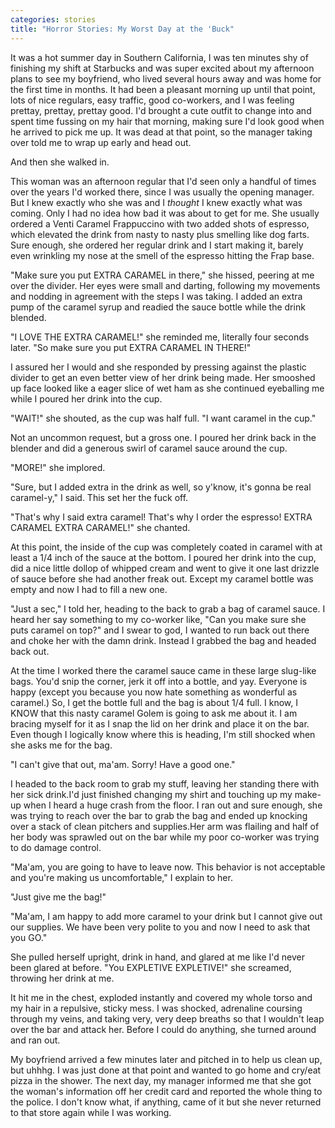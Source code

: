 ```yaml
---
categories: stories
title: "Horror Stories: My Worst Day at the 'Buck"
---
```


It was a hot summer day in Southern California, I was ten minutes shy of finishing my shift at Starbucks and was super excited about my afternoon plans to see my boyfriend, who lived several hours away and was home for the first time in months. It had been a pleasant morning up until that point, lots of nice regulars, easy traffic, good co-workers, and I was feeling prettay, prettay, prettay good. I'd brought a cute outfit to change into and spent time fussing on my hair that morning, making sure I'd look good when he arrived to pick me up. It was dead at that point, so the manager taking over told me to wrap up early and head out.

And then she walked in.

This woman was an afternoon regular that I'd seen only a handful of times over the years I'd worked there, since I was usually the opening manager. But I knew exactly who she was and I *thought* I knew exactly what was coming. Only I had no idea how bad it was about to get for me. She usually ordered a Venti Caramel Frappuccino with two added shots of espresso, which elevated the drink from nasty to nasty plus smelling like dog farts. Sure enough, she ordered her regular drink and I start making it, barely even wrinkling my nose at the smell of the espresso hitting the Frap base.

"Make sure you put EXTRA CARAMEL in there," she hissed, peering at me over the divider. Her eyes were small and darting, following my movements and nodding in agreement with the steps I was taking. I added an extra pump of the caramel syrup and readied the sauce bottle while the drink blended.

"I LOVE THE EXTRA CARAMEL!" she reminded me, literally four seconds later. "So make sure you put EXTRA CARAMEL IN THERE!"

I assured her I would and she responded by pressing against the plastic divider to get an even better view of her drink being made. Her smooshed up face looked like a eager slice of wet ham as she continued eyeballing me while I poured her drink into the cup.

"WAIT!" she shouted, as the cup was half full. "I want caramel in the cup."

Not an uncommon request, but a gross one. I poured her drink back in the blender and did a generous swirl of caramel sauce around the cup.

"MORE!" she implored.

"Sure, but I added extra in the drink as well, so y'know, it's gonna be real caramel-y," I said. This set her the fuck off.

"That's why I said extra caramel! That's why I order the espresso! EXTRA CARAMEL EXTRA CARAMEL!" she chanted.

At this point, the inside of the cup was completely coated in caramel with at least a 1/4 inch of the sauce at the bottom. I poured her drink into the cup, did a nice little dollop of whipped cream and went to give it one last drizzle of sauce before she had another freak out. Except my caramel bottle was empty and now I had to fill a new one.

"Just a sec," I told her, heading to the back to grab a bag of caramel sauce. I heard her say something to my co-worker like, "Can you make sure she puts caramel on top?" and I swear to god, I wanted to run back out there and choke her with the damn drink. Instead I grabbed the bag and headed back out.

At the time I worked there the caramel sauce came in these large slug-like bags. You'd snip the corner, jerk it off into a bottle, and yay. Everyone is happy (except you because you now hate something as wonderful as caramel.) So, I get the bottle full and the bag is about 1/4 full. I know, I KNOW that this nasty caramel Golem is going to ask me about it. I am bracing myself for it as I snap the lid on her drink and place it on the bar. Even though I logically know where this is heading, I'm still shocked when she asks me for the bag.

"I can't give that out, ma'am. Sorry! Have a good one."

I headed to the back room to grab my stuff, leaving her standing there with her sick drink.I'd just finished changing my shirt and touching up my make-up when I heard a huge crash from the floor. I ran out and sure enough, she was trying to reach over the bar to grab the bag and ended up knocking over a stack of clean pitchers and supplies.Her arm was flailing and half of her body was sprawled out on the bar while my poor co-worker was trying to do damage control.

"Ma'am, you are going to have to leave now. This behavior is not acceptable and you're making us uncomfortable," I explain to her.

"Just give me the bag!"

"Ma'am, I am happy to add more caramel to your drink but I cannot give out our supplies. We have been very polite to you and now I need to ask that you GO."

She pulled herself upright, drink in hand, and glared at me like I'd never been glared at before. "You EXPLETIVE EXPLETIVE!" she screamed, throwing her drink at me.

It hit me in the chest, exploded instantly and covered my whole torso and my hair in a repulsive, sticky mess. I was shocked, adrenaline coursing through my veins, and taking very, very deep breaths so that I wouldn't leap over the bar and attack her. Before I could do anything, she turned around and ran out.

My boyfriend arrived a few minutes later and pitched in to help us clean up, but uhhhg. I was just done at that point and wanted to go home and cry/eat pizza in the shower. The next day, my manager informed me that she got the woman's information off her credit card and reported the whole thing to the police. I don't know what, if anything, came of it but she never returned to that store again while I was working.
